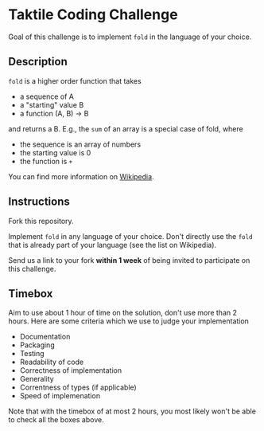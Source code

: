 # Taktile Coding Challenge

Goal of this challenge is to implement `fold` in the language of your choice.

## Description

`fold` is a higher order function that takes
* a sequence of A
* a "starting" value B
* a function (A, B) -> B

and returns a B. E.g., the `sum` of an array is a special case of fold, where
* the sequence is an array of numbers
* the starting value is 0
* the function is `+`


You can find more information on [Wikipedia](https://en.wikipedia.org/wiki/Fold_(higher-order_function)).

## Instructions

Fork this repository.

Implement `fold` in any language of your choice. Don't directly use the `fold` that is
already part of your language (see the list on Wikipedia).

Send us a link to your fork **within 1 week** of being invited to participate on this challenge.

## Timebox

Aim to use about 1 hour of time on the solution, don't use more than 2 hours. Here are some
criteria which we use to judge your implementation

* Documentation
* Packaging
* Testing
* Readability of code
* Correctness of implementation
* Generality
* Correntness of types (if applicable)
* Speed of implemenation

Note that with the timebox of at most 2 hours, you most likely won't be able to
check all the boxes above.


